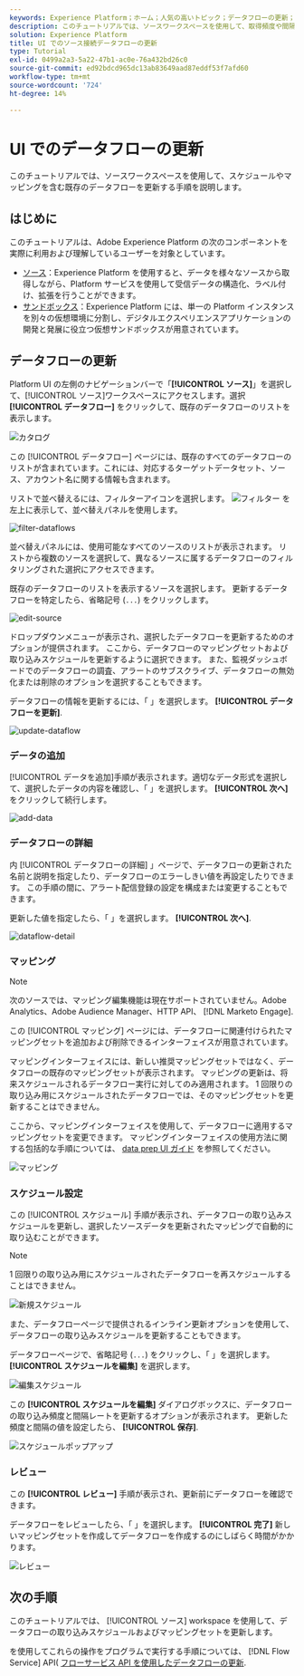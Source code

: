 ```yaml
---
keywords: Experience Platform；ホーム；人気の高いトピック；データフローの更新；スケジュールの編集
description: このチュートリアルでは、ソースワークスペースを使用して、取得頻度や間隔率など、データフロースケジュールを更新する手順を説明します。
solution: Experience Platform
title: UI でのソース接続データフローの更新
type: Tutorial
exl-id: 0499a2a3-5a22-47b1-ac0e-76a432bd26c0
source-git-commit: ed92bdcd965dc13ab83649aad87eddf53f7afd60
workflow-type: tm+mt
source-wordcount: '724'
ht-degree: 14%

---
```


# UI でのデータフローの更新

このチュートリアルでは、ソースワークスペースを使用して、スケジュールやマッピングを含む既存のデータフローを更新する手順を説明します。

## はじめに

このチュートリアルは、Adobe Experience Platform の次のコンポーネントを実際に利用および理解しているユーザーを対象としています。

* [ソース](../../home.md)：Experience Platform を使用すると、データを様々なソースから取得しながら、Platform サービスを使用して受信データの構造化、ラベル付け、拡張を行うことができます。
* [サンドボックス](../../../sandboxes/home.md)：Experience Platform には、単一の Platform インスタンスを別々の仮想環境に分割し、デジタルエクスペリエンスアプリケーションの開発と発展に役立つ仮想サンドボックスが用意されています。

## データフローの更新

Platform UI の左側のナビゲーションバーで「**[!UICONTROL ソース]**」を選択して、[!UICONTROL ソース]ワークスペースにアクセスします。選択 **[!UICONTROL データフロー]** をクリックして、既存のデータフローのリストを表示します。

![カタログ](../../images/tutorials/update-dataflows/catalog.png)

この [!UICONTROL データフロー] ページには、既存のすべてのデータフローのリストが含まれています。これには、対応するターゲットデータセット、ソース、アカウント名に関する情報も含まれます。

リストで並べ替えるには、フィルターアイコンを選択します。 ![フィルター](../../images/tutorials/update/filter.png) を左上に表示して、並べ替えパネルを使用します。

![filter-dataflows](../../images/tutorials/update-dataflows/filter-dataflows.png)

並べ替えパネルには、使用可能なすべてのソースのリストが表示されます。 リストから複数のソースを選択して、異なるソースに属するデータフローのフィルタリングされた選択にアクセスできます。

既存のデータフローのリストを表示するソースを選択します。 更新するデータフローを特定したら、省略記号 (`...`) をクリックします。

![edit-source](../../images/tutorials/update-dataflows/edit-source.png)

ドロップダウンメニューが表示され、選択したデータフローを更新するためのオプションが提供されます。 ここから、データフローのマッピングセットおよび取り込みスケジュールを更新するように選択できます。 また、監視ダッシュボードでのデータフローの調査、アラートのサブスクライブ、データフローの無効化または削除のオプションを選択することもできます。

データフローの情報を更新するには、「 」を選択します。 **[!UICONTROL データフローを更新]**.

![update-dataflow](../../images/tutorials/update-dataflows/update-dataflow.png)

### データの追加

[!UICONTROL データを追加]手順が表示されます。適切なデータ形式を選択して、選択したデータの内容を確認し、「 」を選択します。 **[!UICONTROL 次へ]** をクリックして続行します。

![add-data](../../images/tutorials/update-dataflows/add-data.png)

### データフローの詳細

内 [!UICONTROL データフローの詳細] 」ページで、データフローの更新された名前と説明を指定したり、データフローのエラーしきい値を再設定したりできます。 この手順の間に、アラート配信登録の設定を構成または変更することもできます。

更新した値を指定したら、「 」を選択します。 **[!UICONTROL 次へ]**.

![dataflow-detail](../../images/tutorials/update-dataflows/dataflow-detail.png)

### マッピング

>[!NOTE]
>
>次のソースでは、マッピング編集機能は現在サポートされていません。Adobe Analytics、Adobe Audience Manager、HTTP API、 [!DNL Marketo Engage].

この [!UICONTROL マッピング] ページには、データフローに関連付けられたマッピングセットを追加および削除できるインターフェイスが用意されています。

マッピングインターフェイスには、新しい推奨マッピングセットではなく、データフローの既存のマッピングセットが表示されます。 マッピングの更新は、将来スケジュールされるデータフロー実行に対してのみ適用されます。 1 回限りの取り込み用にスケジュールされたデータフローでは、そのマッピングセットを更新することはできません。

ここから、マッピングインターフェイスを使用して、データフローに適用するマッピングセットを変更できます。 マッピングインターフェイスの使用方法に関する包括的な手順については、 [data prep UI ガイド](../../../data-prep/ui/mapping.md) を参照してください。

![マッピング](../../images/tutorials/update-dataflows/mapping.png)

### スケジュール設定

この [!UICONTROL スケジュール] 手順が表示され、データフローの取り込みスケジュールを更新し、選択したソースデータを更新されたマッピングで自動的に取り込むことができます。

>[!NOTE]
>
>1 回限りの取り込み用にスケジュールされたデータフローを再スケジュールすることはできません。

![新規スケジュール](../../images/tutorials/update-dataflows/new-schedule.png)

また、データフローページで提供されるインライン更新オプションを使用して、データフローの取り込みスケジュールを更新することもできます。

データフローページで、省略記号 (`...`) をクリックし、「 」を選択します。 **[!UICONTROL スケジュールを編集]** を選択します。

![編集スケジュール](../../images/tutorials/update-dataflows/edit-schedule.png)

この **[!UICONTROL スケジュールを編集]** ダイアログボックスに、データフローの取り込み頻度と間隔レートを更新するオプションが表示されます。 更新した頻度と間隔の値を設定したら、 **[!UICONTROL 保存]**.

![スケジュールポップアップ](../../images/tutorials/update-dataflows/schedule-pop-up.png)

### レビュー

この **[!UICONTROL レビュー]** 手順が表示され、更新前にデータフローを確認できます。

データフローをレビューしたら、「 」を選択します。 **[!UICONTROL 完了]** 新しいマッピングセットを作成してデータフローを作成するのにしばらく時間がかかります。

![レビュー](../../images/tutorials/update-dataflows/review.png)

## 次の手順

このチュートリアルでは、 [!UICONTROL ソース] workspace を使用して、データフローの取り込みスケジュールおよびマッピングセットを更新します。

を使用してこれらの操作をプログラムで実行する手順については、 [!DNL Flow Service] API( [フローサービス API を使用したデータフローの更新](../../tutorials/api/update-dataflows.md).
